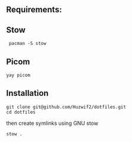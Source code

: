 ## Requirements:

## Stow 
``` pacman -S stow```

## Picom
``` yay picom ```


## Installation

```
git clone git@github.com/Huzwif2/dotfiles.git
cd dotfiles
```

then create symlinks using GNU stow

```
stow . 
```
